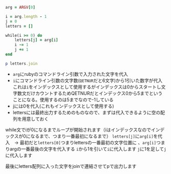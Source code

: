 
```ruby
arg = ARGV[0]

i = arg.length - 1
j = 0
letters = []

while(i >= 0) do
	letters[j] = arg[i]
	i -= 1
	j += 1
end

p letters.join
```

- `arg`にrubyのコマンドライン引数で入力された文字を代入
- `i`にコマンドライン引数の文字数(`QETNUR`だと6文字)から1引いた数字が代入　
	これは`i`をインデックスとして使用するがインデックスは0からスタートし文字数文だけカウントするためQETNURだとインデックス0から5までということになる。使用するのは5までなので-1している
- jには0を代入(これもインデックスとして使用する)
- lettersには最終出力するためのものなので、まずは代入できるように空の配列を用意しておく

while文でiが0になるまでループが開始されます（iはインデックスなのでインデックスが0になるまで、つまり一番最初になるまで）
	`letters[j]`に`arg[i]`を代入　→ 最初だと`letters[0]`つまりlettersの一番最初の文字位置に 、`arg[i]`つまりargの一番最後の文字を代入する
	`i`から1を引いて`i`に代入します
	`j`に1を足して`j`に代入します

最後にletters配列に入った文字をjoinで連結させてpで出力します

